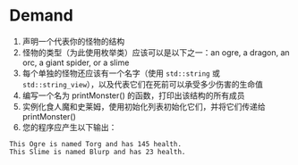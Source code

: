 # Demand
1. 声明一个代表你的怪物的结构
2. 怪物的类型（为此使用枚举类）应该可以是以下之一：an ogre, a dragon, an orc, a giant spider, or a slime
3. 每个单独的怪物还应该有一个名字（使用 `std::string` 或 `std::string_view`），以及代表它们在死前可以承受多少伤害的生命值
4. 编写一个名为 printMonster() 的函数，打印出该结构的所有成员
5. 实例化食人魔和史莱姆，使用初始化列表初始化它们，并将它们传递给 printMonster()
6. 您的程序应产生以下输出：
```
This Ogre is named Torg and has 145 health.
This Slime is named Blurp and has 23 health.
```
